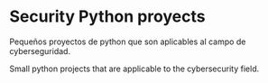 <h1>Security Python proyects</h1>
<p>Pequeños proyectos de python que son aplicables al campo de cyberseguridad.</p>
<p>Small python projects that are applicable to the cybersecurity field.</p>
